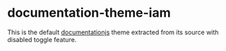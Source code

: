# documentation-theme-iam

This is the default [documentationjs](https://github.com/documentationjs)
theme extracted from its source with disabled toggle feature.